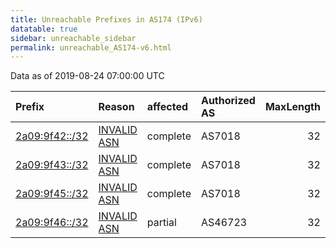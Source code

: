 ```yaml
---
title: Unreachable Prefixes in AS174 (IPv6)
datatable: true
sidebar: unreachable_sidebar
permalink: unreachable_AS174-v6.html
---
```


Data as of 2019-08-24 07:00:00 UTC


<div class="datatable-begin"></div>

| Prefix                                                 | Reason                                                                                              | affected   | Authorized AS   |   MaxLength | Anchor                                         |   unreachable /48s |
|:-------------------------------------------------------|:----------------------------------------------------------------------------------------------------|:-----------|:----------------|------------:|:-----------------------------------------------|-------------------:|
| [2a09:9f42::/32](https://stat.ripe.net/2a09:9f42::/32) | [INVALID ASN](https://rpki-validator.ripe.net/announcement-preview?asn=AS174&prefix=2a09:9f42::/32) | complete   | AS7018          |          32 | [RIPE](unreachable_RIPE_NCC_RPKI_Root-v6.html) |              65536 |
| [2a09:9f43::/32](https://stat.ripe.net/2a09:9f43::/32) | [INVALID ASN](https://rpki-validator.ripe.net/announcement-preview?asn=AS174&prefix=2a09:9f43::/32) | complete   | AS7018          |          32 | [RIPE](unreachable_RIPE_NCC_RPKI_Root-v6.html) |              65536 |
| [2a09:9f45::/32](https://stat.ripe.net/2a09:9f45::/32) | [INVALID ASN](https://rpki-validator.ripe.net/announcement-preview?asn=AS174&prefix=2a09:9f45::/32) | complete   | AS7018          |          32 | [RIPE](unreachable_RIPE_NCC_RPKI_Root-v6.html) |              65536 |
| [2a09:9f46::/32](https://stat.ripe.net/2a09:9f46::/32) | [INVALID ASN](https://rpki-validator.ripe.net/announcement-preview?asn=AS174&prefix=2a09:9f46::/32) | partial    | AS46723         |          32 | [RIPE](unreachable_RIPE_NCC_RPKI_Root-v6.html) |              65536 |

<div class="datatable-end"></div>